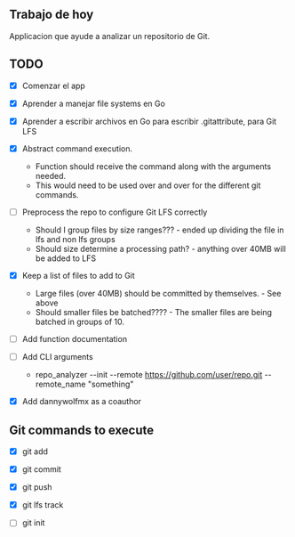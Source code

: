 ## Trabajo de hoy

Applicacion que ayude a analizar un repositorio de Git.

## TODO

- [x] Comenzar el app
- [x] Aprender a manejar file systems en Go
- [x] Aprender a escribir archivos en Go para escribir .gitattribute, para Git LFS
- [x] Abstract command execution.
  - Function should receive the command along with the arguments needed.
  - This would need to be used over and over for the different git commands.
- [ ] Preprocess the repo to configure Git LFS correctly
  - Should I group files by size ranges??? - ended up dividing the file in lfs and non lfs groups
  - Should size determine a processing path? - anything over 40MB will be added to LFS
- [x] Keep a list of files to add to Git
  - Large files (over 40MB) should be committed by themselves. - See above
  - Should smaller files be batched???? - The smaller files are being batched in groups of 10.
- [ ] Add function documentation
- [ ] Add CLI arguments
  - repo_analyzer <branch> --init --remote https://github.com/user/repo.git --remote_name "something"
- [x] Add dannywolfmx as a coauthor


## Git commands to execute

- [x] git add
- [x] git commit
- [x] git push
- [x] git lfs track
- [ ] git init

